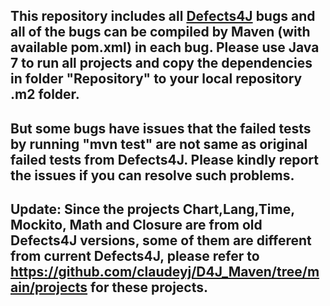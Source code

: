 ## This repository includes all [Defects4J](https://github.com/rjust/defects4j) bugs and all of the bugs can be compiled by Maven (with available pom.xml) in each bug. Please use Java 7 to run all projects and copy the dependencies in folder "Repository" to your local repository .m2 folder.

## But some bugs have issues that the failed tests by running "mvn test" are not same as original failed tests from Defects4J. Please kindly report the issues if you can resolve such problems.


## Update: Since the projects Chart,Lang,Time, Mockito, Math and Closure are from old Defects4J versions, some of them are different from current Defects4J, please refer to https://github.com/claudeyj/D4J_Maven/tree/main/projects for these projects.
